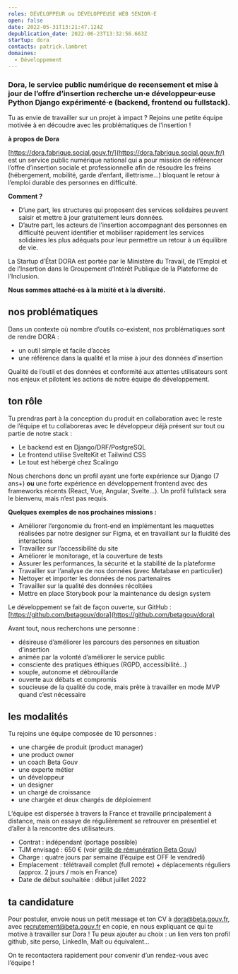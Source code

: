 ```yaml
---
roles: DÉVELOPPEUR ou DÉVELOPPEUSE WEB SENIOR·E
open: false
date: 2022-05-31T13:21:47.124Z
depublication_date: 2022-06-23T13:32:56.663Z
startup: dora
contacts: patrick.lambret
domaines:
  - Développement
---
```

### Dora, le service public numérique de recensement et mise à jour de l’offre d’insertion recherche un·e développeur·euse Python Django expérimenté·e (backend, frontend ou fullstack).

Tu as envie de travailler sur un projet à impact ? Rejoins une petite équipe motivée à en découdre avec les problématiques de l'insertion !

**à propos de Dora**

[https://dora.fabrique.social.gouv.fr/](https://dora.fabrique.social.gouv.fr/) est un service public numérique national qui a pour mission de référencer l’offre d’insertion sociale et professionnelle afin de résoudre les freins (hébergement, mobilité, garde d’enfant, illettrisme…) bloquant le retour à l’emploi durable des personnes en difficulté.

**Comment ?**

* D’une part, les structures qui proposent des services solidaires peuvent saisir et mettre à jour gratuitement leurs données.
* D’autre part, les acteurs de l’insertion accompagnant des personnes en difficulté peuvent identifier et mobiliser rapidement les services solidaires les plus adéquats pour leur permettre un retour à un équilibre de vie.

La Startup d’État DORA est portée par le Ministère du Travail, de l’Emploi et de l’Insertion dans le Groupement d’Intérêt Publique de la Plateforme de l’Inclusion.

**Nous sommes attaché·es à la mixité et à la diversité.**

## nos problématiques

Dans un contexte où nombre d’outils co-existent, nos problématiques sont de rendre DORA :

* un outil simple et facile d’accès
* une référence dans la qualité et la mise à jour des données d’insertion

Qualité de l’outil et des données et conformité aux attentes utilisateurs sont nos enjeux et pilotent les actions de notre équipe de développement.

## ton rôle

Tu prendras part à la conception du produit en collaboration avec le reste de l’équipe et tu collaboreras avec le développeur déjà présent sur tout ou partie de notre stack :

* Le backend est en Django/DRF/PostgreSQL
* Le frontend utilise SvelteKit et Tailwind CSS
* Le tout est hébergé chez Scalingo

Nous cherchons donc un profil ayant une forte expérience sur Django (7 ans+) **ou** une forte expérience en développement frontend avec des frameworks récents (React, Vue, Angular, Svelte…). Un profil fullstack sera le bienvenu, mais n’est pas requis.

**Quelques exemples de nos prochaines missions :**

* Améliorer l’ergonomie du front-end en implémentant les maquettes réalisées par notre designer sur Figma, et en travaillant sur la fluidité des interactions
* Travailler sur l’accessibilité du site
* Améliorer le monitorage, et la couverture de tests
* Assurer les performances, la sécurité et la stabilité de la plateforme
* Travailler sur l’analyse de nos données (avec Metabase en particulier)
* Nettoyer et importer les données de nos partenaires
* Travailler sur la qualité des données récoltées
* Mettre en place Storybook pour la maintenance du design system

Le développement se fait de façon ouverte, sur GitHub : [https://github.com/betagouv/dora](https://github.com/betagouv/dora)

Avant tout, nous recherchons une personne :

* désireuse d’améliorer les parcours des personnes en situation d’insertion
* animée par la volonté d’améliorer le service public
* consciente des pratiques éthiques (RGPD, accessibilité…)
* souple, autonome et débrouillarde
* ouverte aux débats et compromis
* soucieuse de la qualité du code, mais prête à travailler en mode MVP quand c’est nécessaire

## les modalités

Tu rejoins une équipe composée de 10 personnes :

* une chargée de produit (product manager)
* une product owner
* un coach Beta Gouv
* une experte métier
* un développeur
* un designer
* un chargé de croissance
* une chargée et deux chargés de déploiement

L’équipe est dispersée à travers la France et travaille principalement à distance, mais on essaye de régulièrement se retrouver en présentiel et d’aller à la rencontre des utilisateurs.

* Contrat : indépendant (portage possible)
* TJM envisagé : 650 € (voir [grille de rémunération Beta Gouv](https://doc.incubateur.net/communaute/travailler-a-beta-gouv/recrutement/comment-recruter/observatoire-revenus#la-grille))
* Charge : quatre jours par semaine (l’équipe est OFF le vendredi)
* Emplacement : télétravail complet (full remote) + déplacements réguliers (approx. 2 jours / mois en France)
* Date de début souhaitée : début juillet 2022

## ta candidature

Pour postuler, envoie nous un petit message et ton CV à [dora@beta.gouv.fr](mailto:dora@beta.gouv.fr?cc=recrutement@beta.gouv.fr&subject=candidature%20dev%20senior), avec recrutement@beta.gouv.fr en copie, en nous expliquant ce qui te motive à travailler sur Dora ! Tu peux ajouter au choix : un lien vers ton profil github, site perso, LinkedIn, Malt ou équivalent…

On te recontactera rapidement pour convenir d’un rendez-vous avec l’équipe ! 
